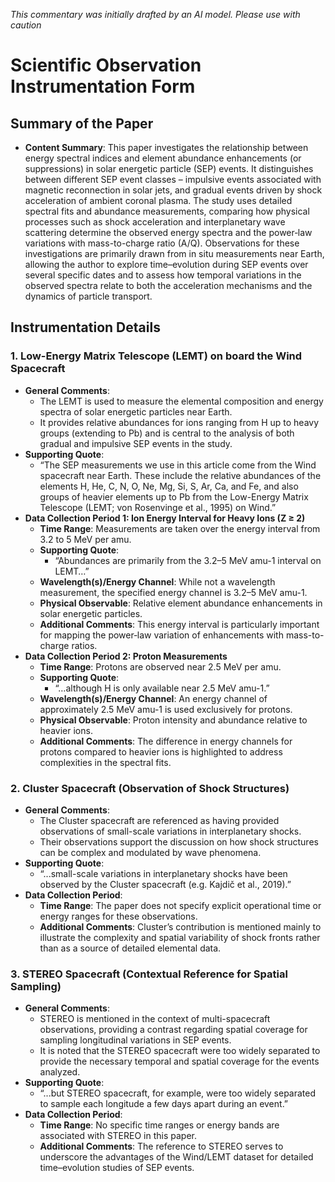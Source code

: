 _This commentary was initially drafted by an AI model. Please use with caution_

# Scientific Observation Instrumentation Form

## Summary of the Paper
- **Content Summary**: This paper investigates the relationship between energy spectral indices and element abundance enhancements (or suppressions) in solar energetic particle (SEP) events. It distinguishes between different SEP event classes – impulsive events associated with magnetic reconnection in solar jets, and gradual events driven by shock acceleration of ambient coronal plasma. The study uses detailed spectral fits and abundance measurements, comparing how physical processes such as shock acceleration and interplanetary wave scattering determine the observed energy spectra and the power‐law variations with mass-to-charge ratio (A/Q). Observations for these investigations are primarily drawn from in situ measurements near Earth, allowing the author to explore time–evolution during SEP events over several specific dates and to assess how temporal variations in the observed spectra relate to both the acceleration mechanisms and the dynamics of particle transport.

## Instrumentation Details

### 1. Low-Energy Matrix Telescope (LEMT) on board the Wind Spacecraft
- **General Comments**:
   - The LEMT is used to measure the elemental composition and energy spectra of solar energetic particles near Earth.
   - It provides relative abundances for ions ranging from H up to heavy groups (extending to Pb) and is central to the analysis of both gradual and impulsive SEP events in the study.
- **Supporting Quote**:
   - “The SEP measurements we use in this article come from the Wind spacecraft near Earth. These include the relative abundances of the elements H, He, C, N, O, Ne, Mg, Si, S, Ar, Ca, and Fe, and also groups of heavier elements up to Pb from the Low-Energy Matrix Telescope (LEMT; von Rosenvinge et al., 1995) on Wind.”
- **Data Collection Period 1: Ion Energy Interval for Heavy Ions (Z ≥ 2)**
   - **Time Range**: Measurements are taken over the energy interval from 3.2 to 5 MeV per amu.
   - **Supporting Quote**:
      - “Abundances are primarily from the 3.2–5 MeV amu-1 interval on LEMT…”
   - **Wavelength(s)/Energy Channel**: While not a wavelength measurement, the specified energy channel is 3.2–5 MeV amu-1.
   - **Physical Observable**: Relative element abundance enhancements in solar energetic particles.
   - **Additional Comments**: This energy interval is particularly important for mapping the power‐law variation of enhancements with mass-to-charge ratios.
- **Data Collection Period 2: Proton Measurements**
   - **Time Range**: Protons are observed near 2.5 MeV per amu.
   - **Supporting Quote**:
      - “…although H is only available near 2.5 MeV amu-1.”
   - **Wavelength(s)/Energy Channel**: An energy channel of approximately 2.5 MeV amu-1 is used exclusively for protons.
   - **Physical Observable**: Proton intensity and abundance relative to heavier ions.
   - **Additional Comments**: The difference in energy channels for protons compared to heavier ions is highlighted to address complexities in the spectral fits.

### 2. Cluster Spacecraft (Observation of Shock Structures)
- **General Comments**:
   - The Cluster spacecraft are referenced as having provided observations of small-scale variations in interplanetary shocks.
   - Their observations support the discussion on how shock structures can be complex and modulated by wave phenomena.
- **Supporting Quote**:
   - “...small-scale variations in interplanetary shocks have been observed by the Cluster spacecraft (e.g. Kajdič et al., 2019).”
- **Data Collection Period**:
   - **Time Range**: The paper does not specify explicit operational time or energy ranges for these observations.
   - **Additional Comments**: Cluster’s contribution is mentioned mainly to illustrate the complexity and spatial variability of shock fronts rather than as a source of detailed elemental data.

### 3. STEREO Spacecraft (Contextual Reference for Spatial Sampling)
- **General Comments**:
   - STEREO is mentioned in the context of multi-spacecraft observations, providing a contrast regarding spatial coverage for sampling longitudinal variations in SEP events.
   - It is noted that the STEREO spacecraft were too widely separated to provide the necessary temporal and spatial coverage for the events analyzed.
- **Supporting Quote**:
   - “...but STEREO spacecraft, for example, were too widely separated to sample each longitude a few days apart during an event.”
- **Data Collection Period**:
   - **Time Range**: No specific time ranges or energy bands are associated with STEREO in this paper.
   - **Additional Comments**: The reference to STEREO serves to underscore the advantages of the Wind/LEMT dataset for detailed time–evolution studies of SEP events.
